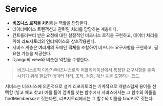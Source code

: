 # Service
* **비즈니스 로직을 처리**하는 역할을 담당한다.
* 데이터베이스 트랜잭션과 관련된 처리를 담당하는 계층이다.
* 컨트롤러부터 받은 요청에 대한 실질적인 비즈니스 로직을 구현하고, 데이터 처리를 위해 리포지토리의 인터페이스와 상호작용한다.
* 서비스 계층은 여러개의 도메인 객체를 조합하여 비즈니스 요구사항을 구현하고, 필요한 기능을 제공한다.
* Django의 view와 비슷한 역할을 수행한다.
> 비즈니스로직 이란? #비즈니스로직 
> 어플리케이션에서 특정한 요구사항을 충족시키기 위해 필요한 데이터 처리, 조작, 검증, 계산 등을 포함하는 코드.

서비스는 비즈니스에 의존적으로 설계
리포지토리는 기계적으로 개발스럽게 용어를 선택함 (넣고 빼고 찾고)
예를 들어 멤버를 찾는 함수에서
서비스에서는 그 함수의 이름을 findMembers라고 짓는다면,
리포지토리에서는 그 함수의 이름을 findAll로 짓는다.